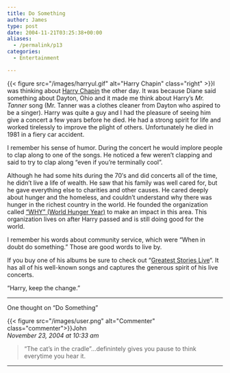 ```yaml
---
title: Do Something
author: James
type: post
date: 2004-11-21T03:25:38+00:00
aliases:
  - /permalink/p13
categories:
  - Entertainment

---
```

{{< figure src="/images/harryul.gif" alt="Harry Chapin" class="right" >}}I was thinking about [Harry Chapin][1] the other day. It was because Diane said something about Dayton, Ohio and it made me think about Harry&#8217;s _Mr. Tanner_ song (Mr. Tanner was a clothes cleaner from Dayton who aspired to be a singer). Harry was quite a guy and I had the pleasure of seeing him give a concert a few years before he died. He had a strong spirit for life and worked tirelessly to improve the plight of others. Unfortunately he died in 1981 in a fiery car accident.

I remember his sense of humor. During the concert he would implore people to clap along to one of the songs. He noticed a few weren&#8217;t clapping and said to try to clap along &#8220;even if you&#8217;re terminally cool&#8221;.

Although he had some hits during the 70&#8242;s and did concerts all of the time, he didn&#8217;t live a life of wealth. He saw that his family was well cared for, but he gave everything else to charities and other causes. He cared deeply about hunger and the homeless, and couldn&#8217;t understand why there was hunger in the richest country in the world. He founded the organization called [&#8220;WHY&#8221; (World Hunger Year)][2] to make an impact in this area. This organization lives on after Harry passed and is still doing good for the world.

I remember his words about community service, which were &#8220;When in doubt do something.&#8221; Those are good words to live by.

If you buy one of his albums be sure to check out &#8220;[Greatest Stories Live][3]&#8220;. It has all of his well-known songs and captures the generous spirit of his live concerts.

&#8220;Harry, keep the change.&#8221;

****

One thought on “Do Something”

{{< figure src="/images/user.png" alt="Commenter" class="commenter">}}John  
_November 23, 2004 at 10:33 am_

>“The cat’s in the cradle”…definintely gives you pause to think everytime you hear it.

****

 [1]: http://www.harrychapin.com/
 [2]: https://whyhunger.org/
 [3]: http://www.amazon.com/exec/obidos/ASIN/B000002GYZ/qid=1101009790
